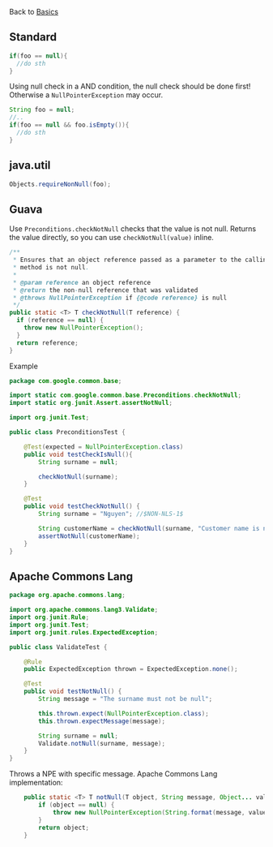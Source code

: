 Back to [Basics](index.md)

## Standard

```java
if(foo == null){
  //do sth
}
```

Using null check in a AND condition, the null check should be done first! Otherwise a `NullPointerException` may occur.
```java
String foo = null;
//..
if(foo == null && foo.isEmpty()){
  //do sth
}
```

## java.util

```java
Objects.requireNonNull(foo);
```

## Guava

Use `Preconditions.checkNotNull` checks that the value is not null. Returns the value directly, so you can use `checkNotNull(value)` inline.

```java
/**
 * Ensures that an object reference passed as a parameter to the calling
 * method is not null.
 *
 * @param reference an object reference
 * @return the non-null reference that was validated
 * @throws NullPointerException if {@code reference} is null
 */
public static <T> T checkNotNull(T reference) {
  if (reference == null) {
    throw new NullPointerException();
  }
  return reference;
}
```

Example

```java
package com.google.common.base;

import static com.google.common.base.Preconditions.checkNotNull;
import static org.junit.Assert.assertNotNull;

import org.junit.Test;

public class PreconditionsTest {

	@Test(expected = NullPointerException.class)
	public void testCheckIsNull(){
		String surname = null;

		checkNotNull(surname);		
	}

	@Test
	public void testCheckNotNull() {
		String surname = "Nguyen"; //$NON-NLS-1$

		String customerName = checkNotNull(surname, "Customer name is needed."); //$NON-NLS-1$
		assertNotNull(customerName);
	}
}
```

## Apache Commons Lang

```java
package org.apache.commons.lang;

import org.apache.commons.lang3.Validate;
import org.junit.Rule;
import org.junit.Test;
import org.junit.rules.ExpectedException;

public class ValidateTest {

	@Rule
	public ExpectedException thrown = ExpectedException.none();

	@Test
	public void testNotNull() {
		String message = "The surname must not be null";

		this.thrown.expect(NullPointerException.class);
		this.thrown.expectMessage(message);

		String surname = null;
		Validate.notNull(surname, message);
	}
}
```

Throws a NPE with specific message. Apache Commons Lang implementation:

```java
    public static <T> T notNull(T object, String message, Object... values) {
        if (object == null) {
            throw new NullPointerException(String.format(message, values));
        }
        return object;
    }
```
